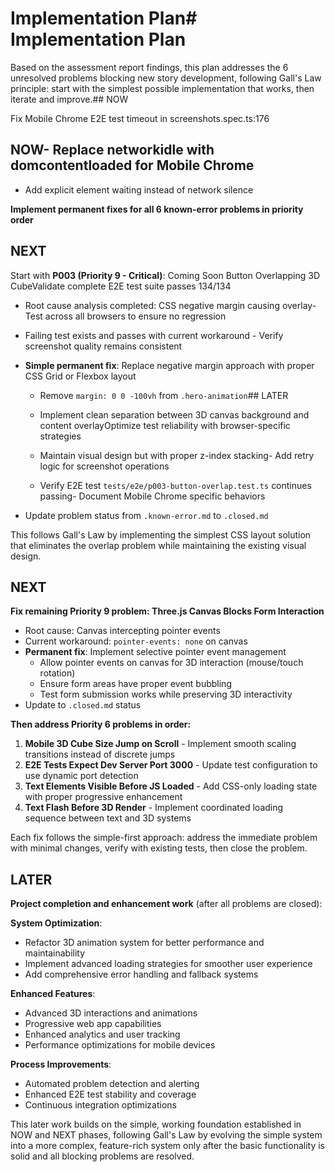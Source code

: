 # Implementation Plan# Implementation Plan



Based on the assessment report findings, this plan addresses the 6 unresolved problems blocking new story development, following Gall's Law principle: start with the simplest possible implementation that works, then iterate and improve.## NOW

Fix Mobile Chrome E2E test timeout in screenshots.spec.ts:176

## NOW- Replace networkidle with domcontentloaded for Mobile Chrome

- Add explicit element waiting instead of network silence

**Implement permanent fixes for all 6 known-error problems in priority order**

## NEXT  

Start with **P003 (Priority 9 - Critical)**: Coming Soon Button Overlapping 3D CubeValidate complete E2E test suite passes 134/134

- Root cause analysis completed: CSS negative margin causing overlay- Test across all browsers to ensure no regression

- Failing test exists and passes with current workaround  - Verify screenshot quality remains consistent

- **Simple permanent fix**: Replace negative margin approach with proper CSS Grid or Flexbox layout

  - Remove `margin: 0 0 -100vh` from `.hero-animation`## LATER

  - Implement clean separation between 3D canvas background and content overlayOptimize test reliability with browser-specific strategies

  - Maintain visual design but with proper z-index stacking- Add retry logic for screenshot operations

  - Verify E2E test `tests/e2e/p003-button-overlap.test.ts` continues passing- Document Mobile Chrome specific behaviors

- Update problem status from `.known-error.md` to `.closed.md`

This follows Gall's Law by implementing the simplest CSS layout solution that eliminates the overlap problem while maintaining the existing visual design.

## NEXT

**Fix remaining Priority 9 problem: Three.js Canvas Blocks Form Interaction**
- Root cause: Canvas intercepting pointer events  
- Current workaround: `pointer-events: none` on canvas
- **Permanent fix**: Implement selective pointer event management
  - Allow pointer events on canvas for 3D interaction (mouse/touch rotation)
  - Ensure form areas have proper event bubbling
  - Test form submission works while preserving 3D interactivity
- Update to `.closed.md` status

**Then address Priority 6 problems in order:**

1. **Mobile 3D Cube Size Jump on Scroll** - Implement smooth scaling transitions instead of discrete jumps
2. **E2E Tests Expect Dev Server Port 3000** - Update test configuration to use dynamic port detection  
3. **Text Elements Visible Before JS Loaded** - Add CSS-only loading state with proper progressive enhancement
4. **Text Flash Before 3D Render** - Implement coordinated loading sequence between text and 3D systems

Each fix follows the simple-first approach: address the immediate problem with minimal changes, verify with existing tests, then close the problem.

## LATER

**Project completion and enhancement work** (after all problems are closed):

**System Optimization**:
- Refactor 3D animation system for better performance and maintainability
- Implement advanced loading strategies for smoother user experience  
- Add comprehensive error handling and fallback systems

**Enhanced Features**:
- Advanced 3D interactions and animations
- Progressive web app capabilities
- Enhanced analytics and user tracking
- Performance optimizations for mobile devices

**Process Improvements**:
- Automated problem detection and alerting
- Enhanced E2E test stability and coverage
- Continuous integration optimizations

This later work builds on the simple, working foundation established in NOW and NEXT phases, following Gall's Law by evolving the simple system into a more complex, feature-rich system only after the basic functionality is solid and all blocking problems are resolved.
